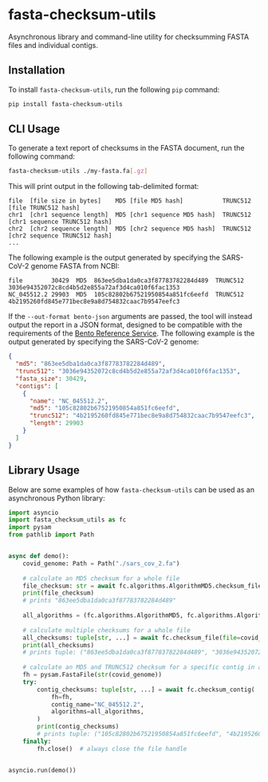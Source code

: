 # fasta-checksum-utils

Asynchronous library and command-line utility for checksumming FASTA files and individual contigs.


## Installation

To install `fasta-checksum-utils`, run the following `pip` command:

```bash
pip install fasta-checksum-utils
```


## CLI Usage

To generate a text report of checksums in the FASTA document, run the following command:

```bash
fasta-checksum-utils ./my-fasta.fa[.gz]
```

This will print output in the following tab-delimited format:

```
file  [file size in bytes]    MD5 [file MD5 hash]           TRUNC512  [file TRUNC512 hash]
chr1  [chr1 sequence length]  MD5 [chr1 sequence MD5 hash]  TRUNC512  [chr1 sequence TRUNC512 hash]
chr2  [chr2 sequence length]  MD5 [chr2 sequence MD5 hash]  TRUNC512  [chr2 sequence TRUNC512 hash]
...
```

The following example is the output generated by specifying the SARS-CoV-2 genome FASTA from NCBI:

```
file        30429  MD5  863ee5dba1da0ca3f87783782284d489  TRUNC512  3036e94352072c8cd4b5d2e855a72af3d4ca010f6fac1353
NC_045512.2 29903  MD5  105c82802b67521950854a851fc6eefd  TRUNC512  4b2195260fd845e771bec8e9a8d754832caac7b9547eefc3
```

If the `--out-format bento-json` arguments are passed, the tool will instead output the report in a JSON
format, designed to be compatible with the requirements of the 
[Bento Reference Service](https://github.com/bento-platform/bento_reference_service). The following example
is the output generated by specifying the SARS-CoV-2 genome:

```json
{
  "md5": "863ee5dba1da0ca3f87783782284d489",
  "trunc512": "3036e94352072c8cd4b5d2e855a72af3d4ca010f6fac1353",
  "fasta_size": 30429,
  "contigs": [
    {
      "name": "NC_045512.2",
      "md5": "105c82802b67521950854a851fc6eefd",
      "trunc512": "4b2195260fd845e771bec8e9a8d754832caac7b9547eefc3",
      "length": 29903
    }
  ]
}
```


## Library Usage

Below are some examples of how `fasta-checksum-utils` can be used as an asynchronous Python library:

```python
import asyncio
import fasta_checksum_utils as fc
import pysam
from pathlib import Path


async def demo():
    covid_genome: Path = Path("./sars_cov_2.fa")
    
    # calculate an MD5 checksum for a whole file
    file_checksum: str = await fc.algorithms.AlgorithmMD5.checksum_file(covid_genome)
    print(file_checksum)
    # prints "863ee5dba1da0ca3f87783782284d489"
    
    all_algorithms = (fc.algorithms.AlgorithmMD5, fc.algorithms.AlgorithmTRUNC512)
    
    # calculate multiple checksums for a whole file
    all_checksums: tuple[str, ...] = await fc.checksum_file(file=covid_genome, algorithms=all_algorithms)
    print(all_checksums)
    # prints tuple: ("863ee5dba1da0ca3f87783782284d489", "3036e94352072c8cd4b5d2e855a72af3d4ca010f6fac1353")
    
    # calculate an MD5 and TRUNC512 checksum for a specific contig in a PySAM FASTA file:
    fh = pysam.FastaFile(str(covid_genome))
    try:
        contig_checksums: tuple[str, ...] = await fc.checksum_contig(
            fh=fh, 
            contig_name="NC_045512.2", 
            algorithms=all_algorithms,
        )
        print(contig_checksums)
        # prints tuple: ("105c82802b67521950854a851fc6eefd", "4b2195260fd845e771bec8e9a8d754832caac7b9547eefc3")
    finally:
        fh.close()  # always close the file handle


asyncio.run(demo())
```
